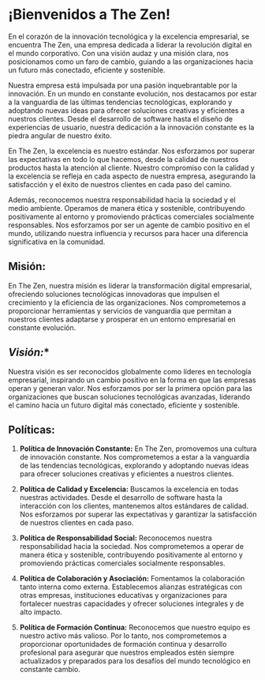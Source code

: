 # ¡Bienvenidos a The Zen! 

En el corazón de la innovación tecnológica y la excelencia empresarial, se encuentra The Zen, una empresa dedicada a liderar la revolución digital en el mundo corporativo. Con una visión audaz y una misión clara, nos posicionamos como un faro de cambio, guiando a las organizaciones hacia un futuro más conectado, eficiente y sostenible.

Nuestra empresa está impulsada por una pasión inquebrantable por la innovación. En un mundo en constante evolución, nos destacamos por estar a la vanguardia de las últimas tendencias tecnológicas, explorando y adoptando nuevas ideas para ofrecer soluciones creativas y eficientes a nuestros clientes. Desde el desarrollo de software hasta el diseño de experiencias de usuario, nuestra dedicación a la innovación constante es la piedra angular de nuestro éxito.

En The Zen, la excelencia es nuestro estándar. Nos esforzamos por superar las expectativas en todo lo que hacemos, desde la calidad de nuestros productos hasta la atención al cliente. Nuestro compromiso con la calidad y la excelencia se refleja en cada aspecto de nuestra empresa, asegurando la satisfacción y el éxito de nuestros clientes en cada paso del camino.

Además, reconocemos nuestra responsabilidad hacia la sociedad y el medio ambiente. Operamos de manera ética y sostenible, contribuyendo positivamente al entorno y promoviendo prácticas comerciales socialmente responsables. Nos esforzamos por ser un agente de cambio positivo en el mundo, utilizando nuestra influencia y recursos para hacer una diferencia significativa en la comunidad.

## **Misión:**

En The Zen, nuestra misión es liderar la transformación digital empresarial, ofreciendo soluciones tecnológicas innovadoras que impulsen el crecimiento y la eficiencia de las organizaciones. Nos comprometemos a proporcionar herramientas y servicios de vanguardia que permitan a nuestros clientes adaptarse y prosperar en un entorno empresarial en constante evolución.

## *Visión:**

Nuestra visión es ser reconocidos globalmente como líderes en tecnología empresarial, inspirando un cambio positivo en la forma en que las empresas operan y generan valor. Nos esforzamos por ser la primera opción para las organizaciones que buscan soluciones tecnológicas avanzadas, liderando el camino hacia un futuro digital más conectado, eficiente y sostenible.

## **Políticas:**

1. **Política de Innovación Constante:**
En The Zen, promovemos una cultura de innovación constante. Nos comprometemos a estar a la vanguardia de las tendencias tecnológicas, explorando y adoptando nuevas ideas para ofrecer soluciones creativas y eficientes a nuestros clientes.

2. **Política de Calidad y Excelencia:**
Buscamos la excelencia en todas nuestras actividades. Desde el desarrollo de software hasta la interacción con los clientes, mantenemos altos estándares de calidad. Nos esforzamos por superar las expectativas y garantizar la satisfacción de nuestros clientes en cada paso.

3. **Política de Responsabilidad Social:**
Reconocemos nuestra responsabilidad hacia la sociedad. Nos comprometemos a operar de manera ética y sostenible, contribuyendo positivamente al entorno y promoviendo prácticas comerciales socialmente responsables.

4. **Política de Colaboración y Asociación:**
Fomentamos la colaboración tanto interna como externa. Establecemos alianzas estratégicas con otras empresas, instituciones educativas y organizaciones para fortalecer nuestras capacidades y ofrecer soluciones integrales y de alto impacto.

5. **Política de Formación Continua:**
Reconocemos que nuestro equipo es nuestro activo más valioso. Por lo tanto, nos comprometemos a proporcionar oportunidades de formación continua y desarrollo profesional para asegurar que nuestros empleados estén siempre actualizados y preparados para los desafíos del mundo tecnológico en constante cambio.
